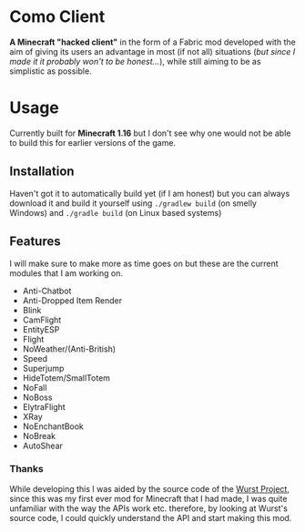 # Como Client
**A Minecraft "hacked client"** in the form of a Fabric mod developed with the aim of giving its users an advantage in most (if not all) situations (*but since I made it it probably won't to be honest...*), while still aiming to be as simplistic as possible.

# Usage
Currently built for **Minecraft 1.16** but I don't see why one would not be able to build this for earlier versions of the game.

## Installation
Haven't got it to automatically build yet (if I am honest) but you can always download it and build it yourself using `./gradlew build` (on smelly Windows) and `./gradle build` (on Linux based systems)

## Features
I will make sure to make more as time goes on but these are the current modules that I am working on.
- Anti-Chatbot
- Anti-Dropped Item Render
- Blink
- CamFlight
- EntityESP
- Flight
- NoWeather/(Anti-British)
- Speed
- Superjump
- HideTotem/SmallTotem
- NoFall
- NoBoss
- ElytraFlight
- XRay
- NoEnchantBook
- NoBreak
- AutoShear

### Thanks
While developing this I was aided by the source code of the [Wurst Project](https://github.com/Wurst-Imperium/Wurst7), since this was my first ever mod for Minecraft that I had made, I was quite unfamiliar with the way the APIs work etc. therefore, by looking at Wurst's source code, I could quickly understand the API and start making this mod.
